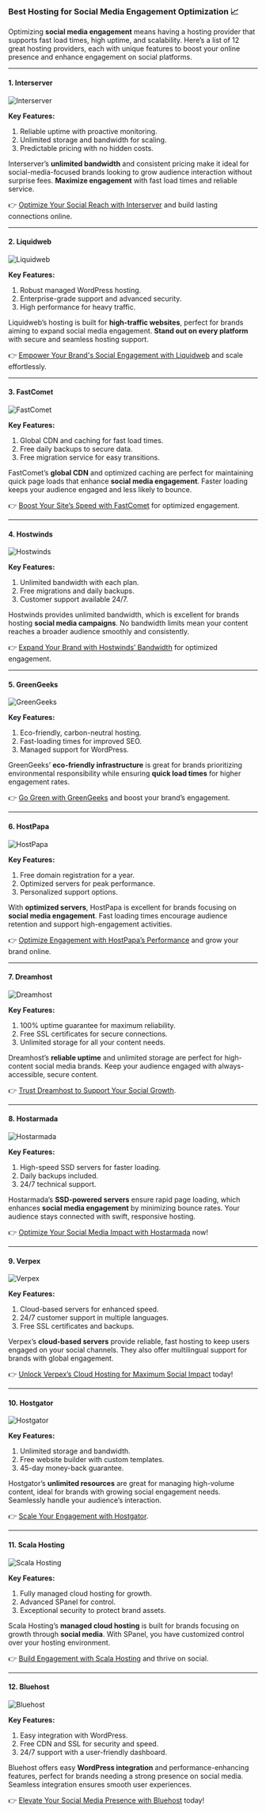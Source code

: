 ### Best Hosting for Social Media Engagement Optimization 📈

Optimizing **social media engagement** means having a hosting provider that supports fast load times, high uptime, and scalability. Here’s a list of 12 great hosting providers, each with unique features to boost your online presence and enhance engagement on social platforms.

---

#### 1. Interserver
![Interserver](https://i.imgur.com/OM5dOEW.jpeg "Interserver Hosting")

**Key Features:**
1. Reliable uptime with proactive monitoring.
2. Unlimited storage and bandwidth for scaling.
3. Predictable pricing with no hidden costs.

Interserver’s **unlimited bandwidth** and consistent pricing make it ideal for social-media-focused brands looking to grow audience interaction without surprise fees. **Maximize engagement** with fast load times and reliable service.

👉 [Optimize Your Social Reach with Interserver](https://snipitx.com/interserver-jy) and build lasting connections online.

---

#### 2. Liquidweb
![Liquidweb](https://i.imgur.com/4IvT9SC.jpeg "Liquidweb Hosting")

**Key Features:**
1. Robust managed WordPress hosting.
2. Enterprise-grade support and advanced security.
3. High performance for heavy traffic.

Liquidweb’s hosting is built for **high-traffic websites**, perfect for brands aiming to expand social media engagement. **Stand out on every platform** with secure and seamless hosting support.

👉 [Empower Your Brand's Social Engagement with Liquidweb](https://snipitx.com/liquidweb-jy) and scale effortlessly.

---

#### 3. FastComet
![FastComet](https://i.imgur.com/7qgXuWp.png "FastComet Hosting")

**Key Features:**
1. Global CDN and caching for fast load times.
2. Free daily backups to secure data.
3. Free migration service for easy transitions.

FastComet’s **global CDN** and optimized caching are perfect for maintaining quick page loads that enhance **social media engagement**. Faster loading keeps your audience engaged and less likely to bounce.

👉 [Boost Your Site’s Speed with FastComet](https://snipitx.com/fastcomet-jy) for optimized engagement.

---

#### 4. Hostwinds
![Hostwinds](https://i.imgur.com/53aSNXx.jpeg "Hostwinds Hosting")

**Key Features:**
1. Unlimited bandwidth with each plan.
2. Free migrations and daily backups.
3. Customer support available 24/7.

Hostwinds provides unlimited bandwidth, which is excellent for brands hosting **social media campaigns**. No bandwidth limits mean your content reaches a broader audience smoothly and consistently.

👉 [Expand Your Brand with Hostwinds’ Bandwidth](https://snipitx.com/hostwinds-jy) for optimized engagement.

---

#### 5. GreenGeeks 
![GreenGeeks](https://i.imgur.com/eEwuntu.jpg "GreenGeeks Hosting")

**Key Features:**
1. Eco-friendly, carbon-neutral hosting.
2. Fast-loading times for improved SEO.
3. Managed support for WordPress.

GreenGeeks’ **eco-friendly infrastructure** is great for brands prioritizing environmental responsibility while ensuring **quick load times** for higher engagement rates.

👉 [Go Green with GreenGeeks](https://snipitx.com/greengeeks-jy) and boost your brand’s engagement.

---

#### 6. HostPapa
![HostPapa](https://i.imgur.com/ouDTkvl.jpeg "HostPapa Hosting")

**Key Features:**
1. Free domain registration for a year.
2. Optimized servers for peak performance.
3. Personalized support options.

With **optimized servers**, HostPapa is excellent for brands focusing on **social media engagement**. Fast loading times encourage audience retention and support high-engagement activities.

👉 [Optimize Engagement with HostPapa’s Performance](https://snipitx.com/hostpapa-jy) and grow your brand online.

---

#### 7. Dreamhost
![Dreamhost](https://i.imgur.com/rXIg8ip.jpeg "Dreamhost Hosting")

**Key Features:**
1. 100% uptime guarantee for maximum reliability.
2. Free SSL certificates for secure connections.
3. Unlimited storage for all your content needs.

Dreamhost’s **reliable uptime** and unlimited storage are perfect for high-content social media brands. Keep your audience engaged with always-accessible, secure content.

👉 [Trust Dreamhost to Support Your Social Growth](https://snipitx.com/dreamhost-jy).

---

#### 8. Hostarmada
![Hostarmada](https://i.imgur.com/KFbdf3o.jpeg "Hostarmada Hosting")

**Key Features:**
1. High-speed SSD servers for faster loading.
2. Daily backups included.
3. 24/7 technical support.

Hostarmada’s **SSD-powered servers** ensure rapid page loading, which enhances **social media engagement** by minimizing bounce rates. Your audience stays connected with swift, responsive hosting.

👉 [Optimize Your Social Media Impact with Hostarmada](https://snipitx.com/hostarmada-jy) now!

---

#### 9. Verpex
![Verpex](https://i.imgur.com/6x5LhiS.jpeg "Verpex Hosting")

**Key Features:**
1. Cloud-based servers for enhanced speed.
2. 24/7 customer support in multiple languages.
3. Free SSL certificates and backups.

Verpex’s **cloud-based servers** provide reliable, fast hosting to keep users engaged on your social channels. They also offer multilingual support for brands with global engagement.

👉 [Unlock Verpex’s Cloud Hosting for Maximum Social Impact](https://snipitx.com/verpex-jy) today!

---

#### 10. Hostgator
![Hostgator](https://i.imgur.com/BcVkH57.jpeg "Hostgator Hosting")

**Key Features:**
1. Unlimited storage and bandwidth.
2. Free website builder with custom templates.
3. 45-day money-back guarantee.

Hostgator’s **unlimited resources** are great for managing high-volume content, ideal for brands with growing social engagement needs. Seamlessly handle your audience’s interaction.

👉 [Scale Your Engagement with Hostgator](https://snipitx.com/hostgator-jy).

---

#### 11. Scala Hosting 
![Scala Hosting](https://i.imgur.com/uJ5JIK3.png "Scala Web Hosting")

**Key Features:**
1. Fully managed cloud hosting for growth.
2. Advanced SPanel for control.
3. Exceptional security to protect brand assets.

Scala Hosting’s **managed cloud hosting** is built for brands focusing on growth through **social media**. With SPanel, you have customized control over your hosting environment.

👉 [Build Engagement with Scala Hosting](https://snipitx.com/scala-jy) and thrive on social.

---

#### 12. Bluehost
![Bluehost](https://i.imgur.com/PasFF9E.jpeg "Bluehost Hosting")

**Key Features:**
1. Easy integration with WordPress.
2. Free CDN and SSL for security and speed.
3. 24/7 support with a user-friendly dashboard.

Bluehost offers easy **WordPress integration** and performance-enhancing features, perfect for brands needing a strong presence on social media. Seamless integration ensures smooth user experiences.

👉 [Elevate Your Social Media Presence with Bluehost](https://snipitx.com/bluehost-jy) today!
